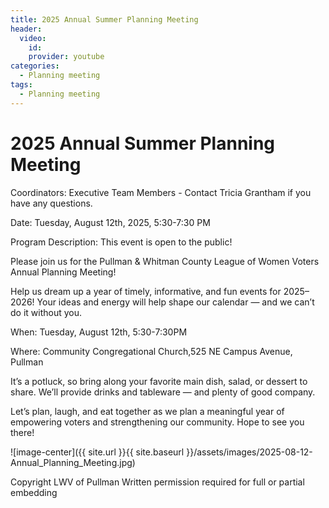 ```yaml
---
title: 2025 Annual Summer Planning Meeting
header:
  video:
    id: 
    provider: youtube
categories:
  - Planning meeting
tags:
  - Planning meeting
---
```

# 2025 Annual Summer Planning Meeting

Coordinators: Executive Team Members - Contact Tricia Grantham if you have any questions.

Date: Tuesday, August 12th, 2025, 5:30-7:30 PM

Program Description: This event is open to the public!

Please join us for the Pullman & Whitman County League of Women Voters Annual Planning Meeting!

Help us dream up a year of timely, informative, and fun events for 2025–2026! Your ideas and energy will help shape our calendar — and we can’t do it without you.

When: Tuesday, August 12th, 5:30-7:30PM

Where: Community Congregational Church,525 NE Campus Avenue, Pullman

It’s a potluck, so bring along your favorite main dish, salad, or dessert to share. We’ll provide drinks and tableware — and plenty of good company.

Let’s plan, laugh, and eat together as we plan a meaningful year of empowering voters and strengthening our community. Hope to see you there!


![image-center]({{ site.url }}{{ site.baseurl }}/assets/images/2025-08-12-Annual_Planning_Meeting.jpg)

Copyright LWV of Pullman
Written permission required for full or partial embedding

<!---change the title to whatever you want the post to be titled
change the ID out to the end of the youtube link https://youtu.be/r61ARK4Qv9c -->
